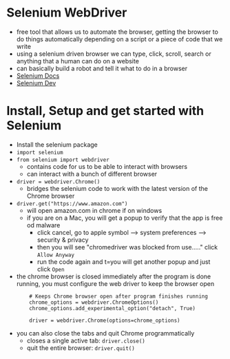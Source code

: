 # Selenium WebDriver
- free tool that allows us to automate the browser, getting the browser to do things automatically depending on a script or a piece of code that we write
- using a selenium driven browser we can type, click, scroll, search or anything that a human can do on a website
- can basically build a robot and tell it what to do in a browser
- [Selenium Docs](https://selenium-python.readthedocs.io/)
- [Selenium Dev](https://www.selenium.dev/)


# Install, Setup and get started with Selenium
- Install the selenium package
- `import selenium`
- `from selenium import webdriver`
    - contains code for us to be able to interact with browsers
    - can interact with a bunch of different browser
- `driver = webdriver.Chrome()`
    - bridges the selenium code to work with the latest version of the Chrome browser
- `driver.get("https://www.amazon.com")`
    - will open amazon.com in chrome if on windows
    - if you are on a Mac, you will get a popup to verify that the app is free od malware
        - click cancel, go to apple symbol --> system preferences --> security & privacy 
        - then you will see "chromedriver was blocked from use....." click `Allow Anyway`
        - run the code again and t=you will get another popup and just click `Open`
- the chrome browser is closed immediately after the program is done running, you must configure the web driver to keep the browser open 
    ```
        # Keeps Chrome browser open after program finishes running
        chrome_options = webdriver.ChromeOptions()
        chrome_options.add_experimental_option("detach", True)

        driver = webdriver.Chrome(options=chrome_options)
    ```
- you can also close the tabs and quit Chrome programmatically
    - closes a single active tab: `driver.close()`
    - quit the entire browser: `driver.quit()`